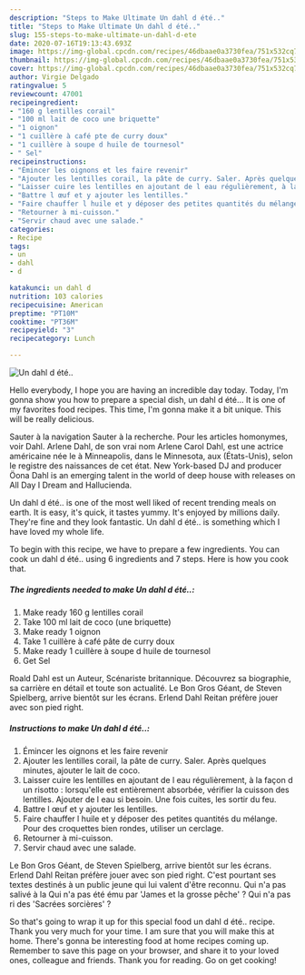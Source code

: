 ```yaml
---
description: "Steps to Make Ultimate Un dahl d été.."
title: "Steps to Make Ultimate Un dahl d été.."
slug: 155-steps-to-make-ultimate-un-dahl-d-ete
date: 2020-07-16T19:13:43.693Z
image: https://img-global.cpcdn.com/recipes/46dbaae0a3730fea/751x532cq70/un-dahl-d-ete-photo-principale-de-la-recette.jpg
thumbnail: https://img-global.cpcdn.com/recipes/46dbaae0a3730fea/751x532cq70/un-dahl-d-ete-photo-principale-de-la-recette.jpg
cover: https://img-global.cpcdn.com/recipes/46dbaae0a3730fea/751x532cq70/un-dahl-d-ete-photo-principale-de-la-recette.jpg
author: Virgie Delgado
ratingvalue: 5
reviewcount: 47001
recipeingredient:
- "160 g lentilles corail"
- "100 ml lait de coco une briquette"
- "1 oignon"
- "1 cuillère à café pte de curry doux"
- "1 cuillère à soupe d huile de tournesol"
- " Sel"
recipeinstructions:
- "Émincer les oignons et les faire revenir"
- "Ajouter les lentilles corail, la pâte de curry. Saler. Après quelques minutes, ajouter le lait de coco."
- "Laisser cuire les lentilles en ajoutant de l eau régulièrement, à la façon d un risotto : lorsqu&#39;elle est entièrement absorbée, vérifier la cuisson des lentilles. Ajouter de l eau si besoin. Une fois cuites, les sortir du feu."
- "Battre l œuf et y ajouter les lentilles."
- "Faire chauffer l huile et y déposer des petites quantités du mélange. Pour des croquettes bien rondes, utiliser un cerclage."
- "Retourner à mi-cuisson."
- "Servir chaud avec une salade."
categories:
- Recipe
tags:
- un
- dahl
- d

katakunci: un dahl d 
nutrition: 103 calories
recipecuisine: American
preptime: "PT10M"
cooktime: "PT36M"
recipeyield: "3"
recipecategory: Lunch

---
```



![Un dahl d été..](https://img-global.cpcdn.com/recipes/46dbaae0a3730fea/751x532cq70/un-dahl-d-ete-photo-principale-de-la-recette.jpg)

Hello everybody, I hope you are having an incredible day today. Today, I'm gonna show you how to prepare a special dish, un dahl d été... It is one of my favorites food recipes. This time, I'm gonna make it a bit unique. This will be really delicious.

Sauter à la navigation Sauter à la recherche. Pour les articles homonymes, voir Dahl. Arlene Dahl, de son vrai nom Arlene Carol Dahl, est une actrice américaine née le à Minneapolis, dans le Minnesota, aux (États-Unis), selon le registre des naissances de cet état. New York-based DJ and producer Öona Dahl is an emerging talent in the world of deep house with releases on All Day I Dream and Hallucienda.

Un dahl d été.. is one of the most well liked of recent trending meals on earth. It is easy, it's quick, it tastes yummy. It's enjoyed by millions daily. They're fine and they look fantastic. Un dahl d été.. is something which I have loved my whole life.


To begin with this recipe, we have to prepare a few ingredients. You can cook un dahl d été.. using 6 ingredients and 7 steps. Here is how you cook that.

<!--inarticleads1-->

##### The ingredients needed to make Un dahl d été..:

1. Make ready 160 g lentilles corail
1. Take 100 ml lait de coco (une briquette)
1. Make ready 1 oignon
1. Take 1 cuillère à café pâte de curry doux
1. Make ready 1 cuillère à soupe d huile de tournesol
1. Get  Sel


Roald Dahl est un Auteur, Scénariste britannique. Découvrez sa biographie, sa carrière en détail et toute son actualité. Le Bon Gros Géant, de Steven Spielberg, arrive bientôt sur les écrans. Erlend Dahl Reitan préfère jouer avec son pied right. 

<!--inarticleads2-->

##### Instructions to make Un dahl d été..:

1. Émincer les oignons et les faire revenir
1. Ajouter les lentilles corail, la pâte de curry. Saler. Après quelques minutes, ajouter le lait de coco.
1. Laisser cuire les lentilles en ajoutant de l eau régulièrement, à la façon d un risotto : lorsqu&#39;elle est entièrement absorbée, vérifier la cuisson des lentilles. Ajouter de l eau si besoin. Une fois cuites, les sortir du feu.
1. Battre l œuf et y ajouter les lentilles.
1. Faire chauffer l huile et y déposer des petites quantités du mélange. Pour des croquettes bien rondes, utiliser un cerclage.
1. Retourner à mi-cuisson.
1. Servir chaud avec une salade.


Le Bon Gros Géant, de Steven Spielberg, arrive bientôt sur les écrans. Erlend Dahl Reitan préfère jouer avec son pied right. C&#39;est pourtant ses textes destinés à un public jeune qui lui valent d&#39;être reconnu. Qui n&#39;a pas salivé à la Qui n&#39;a pas été ému par &#39;James et la grosse pêche&#39; ? Qui n&#39;a pas ri des &#39;Sacrées sorcières&#39; ? 

So that's going to wrap it up for this special food un dahl d été.. recipe. Thank you very much for your time. I am sure that you will make this at home. There's gonna be interesting food at home recipes coming up. Remember to save this page on your browser, and share it to your loved ones, colleague and friends. Thank you for reading. Go on get cooking!
